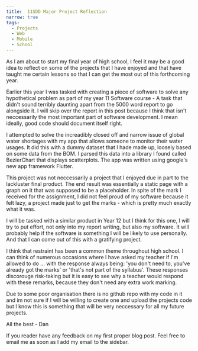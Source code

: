 ```yaml
---
title:  11SDD Major Project Reflection
narrow: true
tags:
  - Projects
  - Web
  - Mobile
  - School
---
```


As I am about to start my final year of high school, I feel it may be a good idea to reflect on some of the projects that I have enjoyed and that have taught me certain lessons so that I can get the most out of this forthcoming year.

<!--more-->

Earlier this year I was tasked with creating a piece of software to solve any hypothetical problem as part of my year 11 Software course \- A task that didn't sound terribly daunting apart from the 5000 word report to go alongside it. I will skip over the report in this post because I think that isn't neccessarily the most important part of software development. I mean ideally, good code should document itself right.

I attempted to solve the increadibly closed off and narrow issue of global water shortages with my app that allows someone to monitor their water usages. It did this with a dummy dataset that I hade made up, loosely based on some data from the BOM. I parsed this data into a library I found called BezierChart that displays scatterplots. The app was written using google's new app framework Flutter.

This project was not neccessarily a project that I enjoyed due in part to the lackluster final product. The end result was essentially a static page with a graph on it that was supposed to be a placeholder. In spite of the mark I received for the assignment, I did not feel proud of my software because it felt lazy, a project made just to get the marks \- which is pretty much exactly what it was.

I will be tasked with a similar product in Year 12 but I think for this one, I will try to put effort, not only into my report writing, but also my software. It will probably help if the software is something I will be likely to use personally. And that I can come out of this with a gratifying project.

I think that restraint has been a common theme throughout high school. I can think of numerous occasions where I have asked my teacher if I'm allowed to do ... with the response always being: 'you don't need to, you've already got the marks' or 'that's not part of the syllabus'. These responses discorouge risk-taking but it is easy to see why a teacher would respond with these remarks, because they don't need any extra work marking.

Due to some poor organisation there is no github repo with my code in it and im not sure if I will be willing to create one and upload the projects code but I know this is something that will be very neccessary for all my future projects.

All the best
 \- Dan

If you reader have any feedback on my first proper blog post. Feel free to email me as soon as I add my email to the sidebar.
